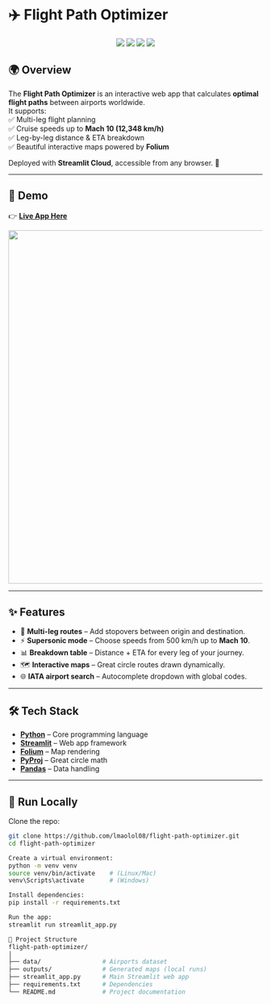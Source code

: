 # ✈️ Flight Path Optimizer  

<p align="center">
  <img src="https://img.shields.io/badge/Streamlit-Deployed-brightgreen?logo=streamlit" />
  <img src="https://img.shields.io/badge/Python-3.12-blue?logo=python" />
  <img src="https://img.shields.io/badge/Folium-Maps-orange?logo=leaflet" />
  <img src="https://img.shields.io/badge/Status-Active-success" />
</p>

## 🌍 Overview  
The **Flight Path Optimizer** is an interactive web app that calculates **optimal flight paths** between airports worldwide.  
It supports:  
✅ Multi-leg flight planning  
✅ Cruise speeds up to **Mach 10 (12,348 km/h)**  
✅ Leg-by-leg distance & ETA breakdown  
✅ Beautiful interactive maps powered by **Folium**  

Deployed with **Streamlit Cloud**, accessible from any browser. 🚀  

---

## 🎥 Demo  
👉 [**Live App Here**](https://YOUR-STREAMLIT-LINK)  

<p align="center">
  <img src="docs/demo.gif" width="700" />
</p>

---

## ✨ Features  
- 🛫 **Multi-leg routes** – Add stopovers between origin and destination.  
- ⚡ **Supersonic mode** – Choose speeds from 500 km/h up to **Mach 10**.  
- 📊 **Breakdown table** – Distance + ETA for every leg of your journey.  
- 🗺️ **Interactive maps** – Great circle routes drawn dynamically.  
- 🌐 **IATA airport search** – Autocomplete dropdown with global codes.  

---

## 🛠️ Tech Stack  
- **[Python](https://www.python.org/)** – Core programming language  
- **[Streamlit](https://streamlit.io/)** – Web app framework  
- **[Folium](https://python-visualization.github.io/folium/)** – Map rendering  
- **[PyProj](https://pyproj4.github.io/pyproj/stable/)** – Great circle math  
- **[Pandas](https://pandas.pydata.org/)** – Data handling  

---

## 🚀 Run Locally  

Clone the repo:
```bash
git clone https://github.com/lmaolol08/flight-path-optimizer.git
cd flight-path-optimizer

Create a virtual environment:
python -m venv venv
source venv/bin/activate    # (Linux/Mac)
venv\Scripts\activate       # (Windows)

Install dependencies:
pip install -r requirements.txt

Run the app:
streamlit run streamlit_app.py

📂 Project Structure
flight-path-optimizer/
│
├── data/                 # Airports dataset
├── outputs/              # Generated maps (local runs)
├── streamlit_app.py      # Main Streamlit web app
├── requirements.txt      # Dependencies
└── README.md             # Project documentation




